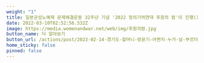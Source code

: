 ```yaml
---
weight: "1"
title: 일본군성노예제 문제해결운동 32주년 기념 '2022 정의기억연대 후원의 밤'이 진행(1)
date: 2022-03-10T02:52:56.532Z
image: https://media.womenandwar.net/web/img/후원의밤.jpg
button_name: 더 알아보기
button_url: /actions/post/2023-02-14-경기도-할머니-방문기-어쩐지-누가-날-부르더라/
home_sticky: false
pinned: false
---
```

